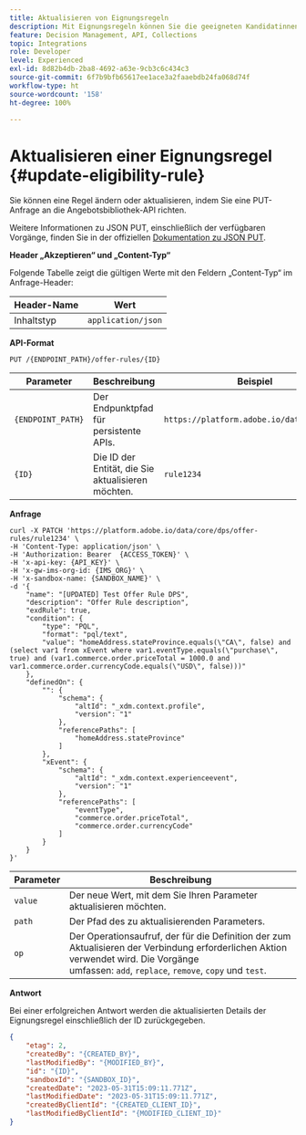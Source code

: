 ```yaml
---
title: Aktualisieren von Eignungsregeln
description: Mit Eignungsregeln können Sie die geeigneten Kandidatinnen und Kandidaten basierend auf dem definieren, was Sie ansprechen möchten, z. B. Profilattribute und Zielgruppen.
feature: Decision Management, API, Collections
topic: Integrations
role: Developer
level: Experienced
exl-id: 8d82b4db-2ba8-4692-a63e-9cb3c6c434c3
source-git-commit: 6f7b9bfb65617ee1ace3a2faaebdb24fa068d74f
workflow-type: ht
source-wordcount: '158'
ht-degree: 100%

---
```


# Aktualisieren einer Eignungsregel {#update-eligibility-rule}

Sie können eine Regel ändern oder aktualisieren, indem Sie eine PUT-Anfrage an die Angebotsbibliothek-API richten.

Weitere Informationen zu JSON PUT, einschließlich der verfügbaren Vorgänge, finden Sie in der offiziellen [Dokumentation zu JSON PUT](https://jsonpatch.com/).

**Header „Akzeptieren“ und „Content-Typ“**

Folgende Tabelle zeigt die gültigen Werte mit den Feldern „Content-Typ“ im Anfrage-Header:

| Header-Name | Wert |
| --------- | ----------- | 
| Inhaltstyp | `application/json` |

**API-Format**

```http
PUT /{ENDPOINT_PATH}/offer-rules/{ID}
```

| Parameter | Beschreibung | Beispiel |
| --------- | ----------- | ------- |
| `{ENDPOINT_PATH}` | Der Endpunktpfad für persistente APIs. | `https://platform.adobe.io/data/core/dps` |
| `{ID}` | Die ID der Entität, die Sie aktualisieren möchten. | `rule1234` |

**Anfrage**

```shell
curl -X PATCH 'https://platform.adobe.io/data/core/dps/offer-rules/rule1234' \
-H 'Content-Type: application/json' \
-H 'Authorization: Bearer  {ACCESS_TOKEN}' \
-H 'x-api-key: {API_KEY}' \
-H 'x-gw-ims-org-id: {IMS_ORG}' \
-H 'x-sandbox-name: {SANDBOX_NAME}' \
-d '{
    "name": "[UPDATED] Test Offer Rule DPS",
    "description": "Offer Rule description",
    "exdRule": true,
    "condition": {
        "type": "PQL",
        "format": "pql/text",
        "value": "homeAddress.stateProvince.equals(\"CA\", false) and (select var1 from xEvent where var1.eventType.equals(\"purchase\", true) and (var1.commerce.order.priceTotal = 1000.0 and var1.commerce.order.currencyCode.equals(\"USD\", false)))"
    },
    "definedOn": {
        "": {
            "schema": {
                "altId": "_xdm.context.profile",
                "version": "1"
            },
            "referencePaths": [
                "homeAddress.stateProvince"
            ]
        },
        "xEvent": {
            "schema": {
                "altId": "_xdm.context.experienceevent",
                "version": "1"
            },
            "referencePaths": [
                "eventType",
                "commerce.order.priceTotal",
                "commerce.order.currencyCode"
            ]
        }
    }
}'
```

| Parameter | Beschreibung |
| --------- | ----------- |
| `value` | Der neue Wert, mit dem Sie Ihren Parameter aktualisieren möchten. |
| `path` | Der Pfad des zu aktualisierenden Parameters. |
| `op` | Der Operationsaufruf, der für die Definition der zum Aktualisieren der Verbindung erforderlichen Aktion verwendet wird. Die Vorgänge umfassen: `add`, `replace`, `remove`, `copy` und `test`. |

**Antwort**

Bei einer erfolgreichen Antwort werden die aktualisierten Details der Eignungsregel einschließlich der ID zurückgegeben.

```json
{
    "etag": 2,
    "createdBy": "{CREATED_BY}",
    "lastModifiedBy": "{MODIFIED_BY}",
    "id": "{ID}",
    "sandboxId": "{SANDBOX_ID}",
    "createdDate": "2023-05-31T15:09:11.771Z",
    "lastModifiedDate": "2023-05-31T15:09:11.771Z",
    "createdByClientId": "{CREATED_CLIENT_ID}",
    "lastModifiedByClientId": "{MODIFIED_CLIENT_ID}"
}
```
